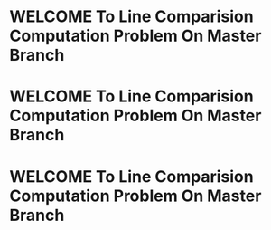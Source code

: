 # WELCOME To Line Comparision Computation Problem On Master Branch
# WELCOME To Line Comparision Computation Problem On Master Branch
# WELCOME To Line Comparision Computation Problem On Master Branch
